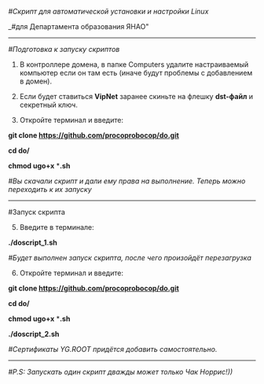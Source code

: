 _#Скрипт для автоматической установки и настройки Linux_

_#для Департамента образования ЯНАО"
__________________________________________________________________________________

_#Подготовка к запуску скриптов_

1. В контроллере домена, в папке Computers удалите настраиваемый компьютер если он там есть (иначе будут проблемы с добавлением в домен).

2. Если будет ставиться **VipNet** заранее скиньте на флешку **dst-файл** и секретный ключ.

4. Откройте терминал и введите:

**git clone https://github.com/procoprobocop/do.git**

**cd do/** 

**chmod ugo+x** ***.sh**

_#Вы скачали скрипт и дали ему права на выполнение. Теперь можно переходить к их запуску_

___________________________________________________________________________________

#Запуск скрипта

5. Введите в терминале:

**./doscript_1.sh**

_#Будет выполнен запуск скрипта, после чего произойдёт перезагрузка_

6. Откройте терминал и введите:

**git clone https://github.com/procoprobocop/do.git**

**cd do/** 

**chmod ugo+x** ***.sh**

**./doscript_2.sh**

_#Сертификаты YG.ROOT придётся добавить самостоятельно._
_____________________________________________________________________________________

_#P.S: Запускать один скрипт дважды может только Чак Норрис!))_

